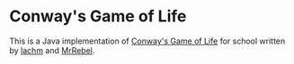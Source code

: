 # Conway's Game of Life
This is a Java implementation of [Conway's Game of Life](http://en.wikipedia.org/wiki/Conway%27s_Game_of_Life) for school written by [lachm](https://github.com/lachm) and [MrRebel](https://github.com/MrRebel).
